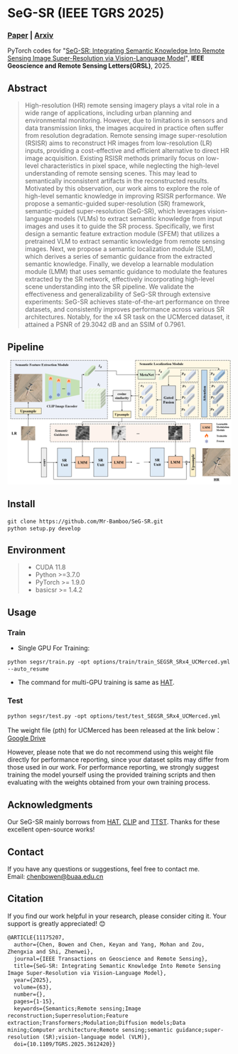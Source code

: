 # SeG-SR (IEEE TGRS 2025)
### [**Paper**](https://ieeexplore.ieee.org/document/11175207) | [**Arxiv**](https://arxiv.org/abs/2505.23010)

PyTorch codes for "[SeG-SR: Integrating Semantic Knowledge Into Remote Sensing Image Super-Resolution via Vision-Language Model](https://ieeexplore.ieee.org/document/11175207)", **IEEE Geoscience and Remote Sensing Letters(GRSL)**, 2025.

## Abstract
> High-resolution (HR) remote sensing imagery plays a vital role in a wide range of applications, including urban planning and environmental monitoring. However, due to limitations in sensors and data transmission links, the images acquired in practice often suffer from resolution degradation. Remote sensing image super-resolution (RSISR) aims to reconstruct HR images from low-resolution (LR) inputs, providing a cost-effective and efficient alternative to direct HR image acquisition. Existing RSISR methods primarily focus on low-level characteristics in pixel space, while neglecting the high-level understanding of remote sensing scenes. This may lead to semantically inconsistent artifacts in the reconstructed results. Motivated by this observation, our work aims to explore the role of high-level semantic knowledge in improving RSISR performance. We propose a semantic-guided super-resolution (SR) framework, semantic-guided super-resolution (SeG-SR), which leverages vision-language models (VLMs) to extract semantic knowledge from input images and uses it to guide the SR process. Specifically, we first design a semantic feature extraction module (SFEM) that utilizes a pretrained VLM to extract semantic knowledge from remote sensing images. Next, we propose a semantic localization module (SLM), which derives a series of semantic guidance from the extracted semantic knowledge. Finally, we develop a learnable modulation module (LMM) that uses semantic guidance to modulate the features extracted by the SR network, effectively incorporating high-level scene understanding into the SR pipeline. We validate the effectiveness and generalizability of SeG-SR through extensive experiments: SeG-SR achieves state-of-the-art performance on three datasets, and consistently improves performance across various SR architectures. Notably, for the x4 SR task on the UCMerced dataset, it attained a PSNR of 29.3042 dB and an SSIM of 0.7961.
## Pipeline  
 ![image](/figs/SeG-SR.png)
 
## Install
```
git clone https://github.com/Mr-Bamboo/SeG-SR.git
python setup.py develop
```

## Environment
 > * CUDA 11.8
 > * Python >=3.7.0
 > * PyTorch >= 1.9.0
 > * basicsr >= 1.4.2


## Usage

### Train
- Single GPU For Training:
```
python segsr/train.py -opt options/train/train_SEGSR_SRx4_UCMerced.yml --auto_resume
```
- The command for multi-GPU training is same as [HAT](https://github.com/XPixelGroup/HAT).

### Test
```
python segsr/test.py -opt options/test/test_SEGSR_SRx4_UCMerced.yml
```
The weight file (pth) for UCMerced has been released at the link below： [Google Drive](https://drive.google.com/drive/folders/1p9Q_3_9doJieEmg5YC1gazxDYsHO2xtg?usp=sharing) 

However, please note that we do not recommend using this weight file directly for performance reporting, since your dataset splits may differ from those used in our work. For performance reporting, we strongly suggest training the model yourself using the provided training scripts and then evaluating with the weights obtained from your own training process.

## Acknowledgments
Our SeG-SR mainly borrows from [HAT](https://github.com/XPixelGroup/HAT), [CLIP](https://github.com/openai/CLIP/tree/main/clip) and [TTST](https://github.com/XY-boy/TTST). Thanks for these excellent open-source works!

## Contact
If you have any questions or suggestions, feel free to contact me.  
Email: chenbowen@buaa.edu.cn

## Citation
If you find our work helpful in your research, please consider citing it. Your support is greatly appreciated! 😊

```
@ARTICLE{11175207,
  author={Chen, Bowen and Chen, Keyan and Yang, Mohan and Zou, Zhengxia and Shi, Zhenwei},
  journal={IEEE Transactions on Geoscience and Remote Sensing}, 
  title={SeG-SR: Integrating Semantic Knowledge Into Remote Sensing Image Super-Resolution via Vision-Language Model}, 
  year={2025},
  volume={63},
  number={},
  pages={1-15},
  keywords={Semantics;Remote sensing;Image reconstruction;Superresolution;Feature extraction;Transformers;Modulation;Diffusion models;Data mining;Computer architecture;Remote sensing;semantic guidance;super-resolution (SR);vision-language model (VLM)},
  doi={10.1109/TGRS.2025.3612420}}
```
